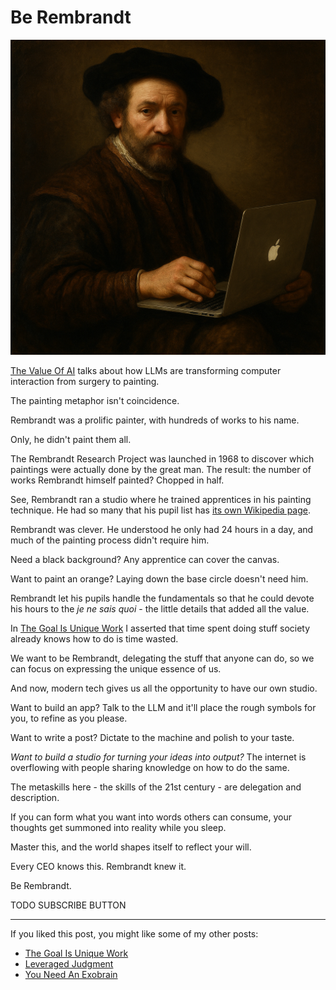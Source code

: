 <!------------------------- REFERENCE LINKS BLOCK ----------------------------------->
[goal-is-unique-work]: https://mieubrisse.substack.com/p/the-goal-is-unique-work
<!----------------------- END REFERENCE LINKS BLOCK --------------------------------->

Be Rembrandt
============

![](./images/image.png)

[The Value Of AI](https://mieubrisse.substack.com/p/the-value-of-ai) talks about how LLMs are transforming computer interaction from surgery to painting.

The painting metaphor isn't coincidence.

Rembrandt was a prolific painter, with hundreds of works to his name.

Only, he didn't paint them all.

The Rembrandt Research Project was launched in 1968 to discover which paintings were actually done by the great man. The result: the number of works Rembrandt himself painted? Chopped in half.

See, Rembrandt ran a studio where he trained apprentices in his painting technique. He had so many that his pupil list has [its own Wikipedia page](https://en.wikipedia.org/wiki/List_of_Rembrandt_pupils).

Rembrandt was clever. He understood he only had 24 hours in a day, and much of the painting process didn't require him.

Need a black background? Any apprentice can cover the canvas.

Want to paint an orange? Laying down the base circle doesn't need him.

Rembrandt let his pupils handle the fundamentals so that he could devote his hours to the _je ne sais quoi_ - the little details that added all the value.

In [The Goal Is Unique Work][goal-is-unique-work] I asserted that time spent doing stuff society already knows how to do is time wasted.

We want to be Rembrandt, delegating the stuff that anyone can do, so we can focus on expressing the unique essence of us.

And now, modern tech gives us all the opportunity to have our own studio.

Want to build an app? Talk to the LLM and it'll place the rough symbols for you, to refine as you please.

Want to write a post? Dictate to the machine and polish to your taste.

_Want to build a studio for turning your ideas into output?_ The internet is overflowing with people sharing knowledge on how to do the same.

The metaskills here - the skills of the 21st century - are delegation and description.

If you can form what you want into words others can consume, your thoughts get summoned into reality while you sleep.

Master this, and the world shapes itself to reflect your will.

Every CEO knows this. Rembrandt knew it.

Be Rembrandt.

TODO SUBSCRIBE BUTTON

-------------------------

If you liked this post, you might like some of my other posts:

- [The Goal Is Unique Work][goal-is-unique-work]
- [Leveraged Judgment](https://mieubrisse.substack.com/p/leveraged-judgment)
- [You Need An Exobrain](https://mieubrisse.substack.com/p/you-need-an-exobrain)

<!------------------ IG POST DESCRIPTION --------------------->
<!--
TODO

🐒 Full article at link in bio.
-->

<!-------------------- IG STORY TEXT ------------------------->
<!--
TODO
-->
